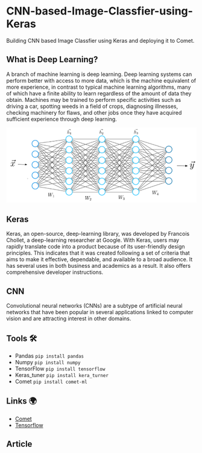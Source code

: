# CNN-based-Image-Classfier-using-Keras
Building CNN based Image Classfier using Keras and deploying it to Comet.

## What is Deep Learning?
A branch of machine learning is deep learning. Deep learning systems can perform better with access to more data, which is the machine equivalent of more experience, in contrast to typical machine learning algorithms, many of which have a finite ability to learn regardless of the amount of data they obtain. Machines may be trained to perform specific activities such as driving a car, spotting weeds in a field of crops, diagnosing illnesses, checking machinery for flaws, and other jobs once they have acquired sufficient experience through deep learning.

![Screenshots!](0_AONVmd3v4wO_dWr6.png "Screenshots")


## Keras
Keras, an open-source, deep-learning library, was developed by Francois Chollet, a deep-learning researcher at Google. With Keras, users may rapidly translate code into a product because of its user-friendly design principles. This indicates that it was created following a set of criteria that aims to make it effective, dependable, and available to a broad audience. It has several uses in both business and academics as a result. It also offers comprehensive developer instructions.

## CNN
Convolutional neural networks (CNNs) are a subtype of artificial neural networks that have been popular in several applications linked to computer vision and are attracting interest in other domains.



## Tools 🛠 
- Pandas  `pip install pandas`
- Numpy  `pip install numpy`
- TensorFlow  `pip install tensorflow`
- Keras_tuner  `pip install kera_turner`
- Comet  `pip install comet-ml`


## Links 🌍 
- [Comet](www.comet.ml)
- [Tensorflow](www.dacade.org)

## Article
